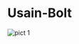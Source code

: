 # Usain-Bolt
![pict 1](https://user-images.githubusercontent.com/60467856/142760583-806dde7b-a272-4f3b-b4cd-5039943aa0a3.PNG)
